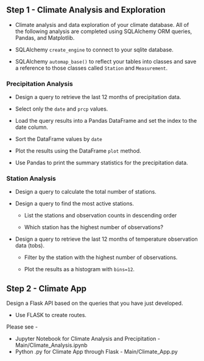 
## Step 1 - Climate Analysis and Exploration

* Climate analysis and data exploration of your climate database. All of the following analysis are completed using SQLAlchemy ORM queries, Pandas, and Matplotlib.

* SQLAlchemy `create_engine` to connect to your sqlite database.

* SQLAlchemy `automap_base()` to reflect your tables into classes and save a reference to those classes called `Station` and `Measurement`.

### Precipitation Analysis

* Design a query to retrieve the last 12 months of precipitation data.

* Select only the `date` and `prcp` values.

* Load the query results into a Pandas DataFrame and set the index to the date column.

* Sort the DataFrame values by `date`

* Plot the results using the DataFrame `plot` method.

* Use Pandas to print the summary statistics for the precipitation data.

### Station Analysis

* Design a query to calculate the total number of stations.

* Design a query to find the most active stations.

  * List the stations and observation counts in descending order

  * Which station has the highest number of observations?

* Design a query to retrieve the last 12 months of temperature observation data (tobs).

  * Filter by the station with the highest number of observations.

  * Plot the results as a histogram with `bins=12`.

## Step 2 - Climate App

Design a Flask API based on the queries that you have just developed.

* Use FLASK to create  routes.

Please see -
* Jupyter Notebook for Climate Analysis and Precipitation - Main/Climate_Analysis.ipynb
* Python .py for Climate App through Flask - Main/Climate_App.py

